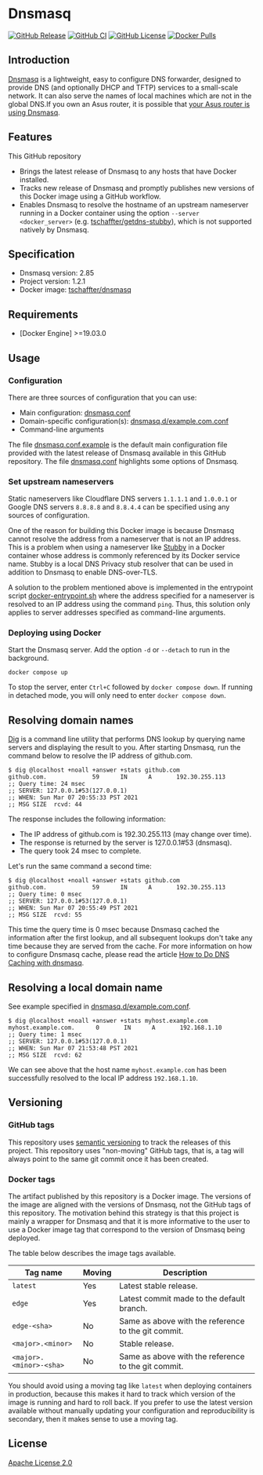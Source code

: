 # Dnsmasq

[![GitHub Release](https://img.shields.io/github/release/tschaffter/dnsmasq.svg?include_prereleases&color=94398d&labelColor=555555&logoColor=ffffff&style=for-the-badge&logo=github)](https://github.com/tschaffter/dnsmasq/releases)
[![GitHub CI](https://img.shields.io/github/workflow/status/tschaffter/dnsmasq/CI.svg?color=94398d&labelColor=555555&logoColor=ffffff&style=for-the-badge&logo=github)](https://github.com/tschaffter/dnsmasq/actions)
[![GitHub License](https://img.shields.io/github/license/tschaffter/dnsmasq.svg?color=94398d&labelColor=555555&logoColor=ffffff&style=for-the-badge&logo=github)](https://github.com/tschaffter/dnsmasq/blob/main/LICENSE)
[![Docker Pulls](https://img.shields.io/docker/pulls/tschaffter/dnsmasq.svg?color=94398d&labelColor=555555&logoColor=ffffff&style=for-the-badge&label=pulls&logo=docker)](https://hub.docker.com/r/tschaffter/dnsmasq)


## Introduction

[Dnsmasq] is a lightweight, easy to configure DNS forwarder, designed to provide
DNS (and optionally DHCP and TFTP) services to a small-scale network. It can
also serve the names of local machines which are not in the global DNS.If you
own an Asus router, it is possible that [your Asus router is using Dnsmasq].


## Features

This GitHub repository

- Brings the latest release of Dnsmasq to any hosts that have Docker installed.
- Tracks new release of Dnsmasq and promptly publishes new versions of this
  Docker image using a GitHub workflow.
- Enables Dnsmasq to resolve the hostname of an upstream nameserver running in a
  Docker container using the option `--server <docker_server>` (e.g.
  [tschaffter/getdns-stubby]), which is not supported natively by Dnsmasq.


## Specification

- Dnsmasq version: 2.85
- Project version: 1.2.1
- Docker image: [tschaffter/dnsmasq]


## Requirements

- [Docker Engine] >=19.03.0


## Usage

### Configuration

There are three sources of configuration that you can use:

- Main configuration: [dnsmasq.conf](dnsmasq.conf)
- Domain-specific configuration(s):
  [dnsmasq.d/example.com.conf](dnsmasq.d/example.com.conf)
- Command-line arguments

The file [dnsmasq.conf.example](dnsmasq.conf.example) is the default main
configuration file provided with the latest release of Dnsmasq available in this
GitHub repository. The file [dnsmasq.conf](dnsmasq.conf) highlights some options
of Dnsmasq.

### Set upstream nameservers

Static nameservers like Cloudflare DNS servers `1.1.1.1` and `1.0.0.1` or Google
DNS servers `8.8.8.8` and `8.8.4.4` can be specified using any sources of
configuration.

One of the reason for building this Docker image is because Dnsmasq cannot
resolve the address from a nameserver that is not an IP address. This is a
problem when using a nameserver like [Stubby] in a Docker container whose
address is commonly referenced by its Docker service name. Stubby is a local DNS
Privacy stub resolver that can be used in addition to Dnsmasq to enable
DNS-over-TLS.

A solution to the problem mentioned above is implemented in the entrypoint
script [docker-entrypoint.sh](docker-entrypoint.sh) where the address specified
for a nameserver is resolved to an IP address using the command `ping`. Thus,
this solution only applies to server addresses specified as command-line
arguments.

### Deploying using Docker

Start the Dnsmasq server. Add the option `-d` or `--detach` to run in the
background.

```console
docker compose up
```

To stop the server, enter `Ctrl+C` followed by `docker compose down`. If running
in detached mode, you will only need to enter `docker compose down`.


## Resolving domain names

[Dig] is a command line utility that performs DNS lookup by querying name
servers and displaying the result to you. After starting Dnsmasq, run the
command below to resolve the IP address of github.com.

```console
$ dig @localhost +noall +answer +stats github.com
github.com.             59      IN      A       192.30.255.113
;; Query time: 24 msec
;; SERVER: 127.0.0.1#53(127.0.0.1)
;; WHEN: Sun Mar 07 20:55:33 PST 2021
;; MSG SIZE  rcvd: 44
```

The response includes the following information:

- The IP address of github.com is 192.30.255.113 (may change over time).
- The response is returned by the server is 127.0.0.1#53 (dnsmasq).
- The query took 24 msec to complete.

Let's run the same command a second time:

```console
$ dig @localhost +noall +answer +stats github.com
github.com.             59      IN      A       192.30.255.113
;; Query time: 0 msec
;; SERVER: 127.0.0.1#53(127.0.0.1)
;; WHEN: Sun Mar 07 20:55:49 PST 2021
;; MSG SIZE  rcvd: 55
```

This time the query time is 0 msec because Dnsmasq cached the information after
the first lookup, and all subsequent lookups don't take any time because they
are served from the cache. For more information on how to configure Dnsmasq
cache, please read the article [How to Do DNS Caching with dnsmasq].


## Resolving a local domain name

See example specified in
[dnsmasq.d/example.com.conf](dnsmasq.d/example.com.conf).

```console
$ dig @localhost +noall +answer +stats myhost.example.com
myhost.example.com.      0       IN      A       192.168.1.10
;; Query time: 1 msec
;; SERVER: 127.0.0.1#53(127.0.0.1)
;; WHEN: Sun Mar 07 21:53:48 PST 2021
;; MSG SIZE  rcvd: 62
```

We can see above that the host name `myhost.example.com` has been successfully
resolved to the local IP address `192.168.1.10`.


## Versioning

### GitHub tags

This repository uses [semantic versioning] to track the releases of this
project. This repository uses "non-moving" GitHub tags, that is, a tag will
always point to the same git commit once it has been created.

### Docker tags

The artifact published by this repository is a Docker image. The versions of the
image are aligned with the versions of Dnsmasq, not the GitHub tags of this
repository. The motivation behind this strategy is that this project is mainly a
wrapper for Dnsmasq and that it is more informative to the user to use a Docker
image tag that correspond to the version of Dnsmasq being deployed.

The table below describes the image tags available.

| Tag name                    | Moving | Description
|-----------------------------|--------|------------
| `latest`                    | Yes    | Latest stable release.
| `edge`                      | Yes    | Latest commit made to the default branch.
| `edge-<sha>`                | No     | Same as above with the reference to the git commit.
| `<major>.<minor>`           | No     | Stable release.
| `<major>.<minor>-<sha>`     | No     | Same as above with the reference to the git commit.

You should avoid using a moving tag like `latest` when deploying containers in
production, because this makes it hard to track which version of the image is
running and hard to roll back. If you prefer to use the latest version available
without manually updating your configuration and reproducibility is secondary,
then it makes sense to use a moving tag.

## License

[Apache License 2.0]

<!-- Links -->

[Dnsmasq]: https://thekelleys.org.uk/gitweb/?p=dnsmasq.git;a=summary
[your Asus router is using Dnsmasq]: https://unfinishedbitness.info/2015/05/26/asuswrt-finalized-setup/
[Stubby]: https://github.com/getdnsapi/stubby
[tschaffter/dnsmasq]: https://hub.docker.com/repository/docker/tschaffter/dnsmasq
[Dig]: https://en.wikipedia.org/wiki/Dig_(command)
[semantic versioning]: https://semver.org/
[tschaffter/getdns-stubby]: https://github.com/tschaffter/getdns-stubby
[How to Do DNS Caching with dnsmasq]: https://netbeez.net/blog/linux-dns-caching-dnsmasq/
[Apache License 2.0]: https://github.com/tschaffter/dnsmasq/blob/main/LICENSE
